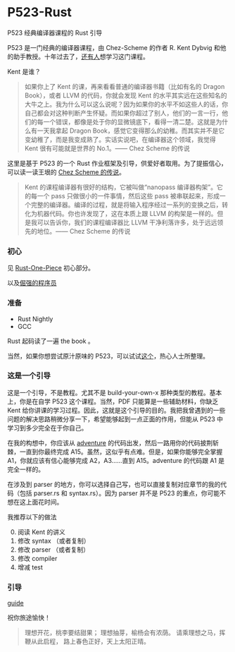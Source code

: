 # P523-Rust
P523 经典编译器课程的 Rust 引导

P523 是一门经典的编译器课程，由 Chez-Scheme 的作者 R. Kent Dybvig 和他的助手教授。十年过去了，[还有人](https://news.ycombinator.com/item?id=20419390)想学习这门课程。

Kent 是谁？

> 如果你上了 Kent 的课，再来看看普通的编译器书籍（比如有名的 Dragon Book），或者 LLVM 的代码，你就会发现 Kent 的水平其实远在这些知名的大牛之上。我为什么可以这么说呢？因为如果你的水平不如这些人的话，你自己都会对这种判断产生怀疑。而如果你超过了别人，他们的一言一行，他们的每一个错误，都像是处于你的显微镜底下，看得一清二楚。这就是为什么有一天我拿起 Dragon Book，感觉它变得那么的幼稚。而其实并不是它变幼稚了，而是我变成熟了。实话实说吧，在编译器这个领域，我觉得 Kent 很有可能就是世界的 No.1。—— Chez Scheme 的传说


这里是基于 P523 的一个 Rust 作业框架及引导，供爱好者取用。为了提振信心，可以读一读王垠的 [Chez Scheme 的传说](http://www.yinwang.org/blog-cn/2013/03/28/chez-scheme)。

> Kent 的课程编译器有很好的结构，它被叫做“nanopass 编译器构架”。它的每一个 pass 只做很小的一件事情，然后这些 pass 被串联起来，形成一个完整的编译器。编译的过程，就是将输入程序经过一系列的变换之后，转化为机器代码。你也许发现了，这在本质上跟 LLVM 的构架是一样的。但是我可以告诉你，我们的课程编译器比 LLVM 干净利落许多，处于远远领先的地位。—— Chez Scheme 的传说


### 初心

见 [Rust-One-Piece](https://zhuanlan.zhihu.com/p/259594199) 初心部分。

以及[倔强的程序员](https://zhuanlan.zhihu.com/p/165524567)


### 准备

+ Rust Nightly
+ GCC

Rust 起码读了一遍 the book 。

当然，如果你想尝试原汁原味的 P523，可以试试[这个](https://github.com/siriusdemon/iub_2009_P523_framework)，热心人士所整理。

### 这是一个引导

这是一个引导，不是教程。尤其不是 build-your-own-x 那种类型的教程。基本上，你是在自学 P523 这个课程。当然，PDF 只能算是一些辅助材料，你缺乏 Kent 给你讲课的学习过程。因此，这就是这个引导的目的。我把我曾遇到的一些问题的解决思路稍微分享一下，希望能够起到一点正面的作用，但能从 P523 中学习到多少完全在于你自己。

在我的构想中，你应该从 [adventure](./adventure) 的代码出发，然后一路用你的代码披荆斩棘，一直到你最终完成 A15。虽然，这似乎有点难。但是，如果你能够完全掌握 A1，你就应该有信心能够完成 A2，A3……直到 A15。adventure 的代码跟 A1 是完全一样的。


在涉及到 parser 的地方，你可以选择自己写，也可以直接复制对应章节的我的代码（包括 parser.rs 和 syntax.rs）。因为 parser 并不是 P523 的重点，你可能不想在这上面花时间。

我推荐以下的做法

0. 阅读 Kent 的讲义
1. 修改 syntax （或者复制）
2. 修改 parser （或者复制）
3. 修改 compiler
4. 增减 test

### 引导

[guide](./guide)

祝你旅途愉快！

> 理想开花，桃李要结甜果； 理想抽芽，榆杨会有浓荫。 请乘理想之马，挥鞭从此启程， 路上春色正好，天上太阳正晴。
